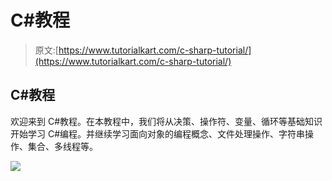 # C#教程

> 原文:[https://www.tutorialkart.com/c-sharp-tutorial/](https://www.tutorialkart.com/c-sharp-tutorial/)

## C#教程

欢迎来到 C#教程。在本教程中，我们将从决策、操作符、变量、循环等基础知识开始学习 C#编程。并继续学习面向对象的编程概念、文件处理操作、字符串操作、集合、多线程等。

[![](../Images/925da31b32d6bc3827932f6c8afb11bb.png)](https://www.tutorialkart.com/)